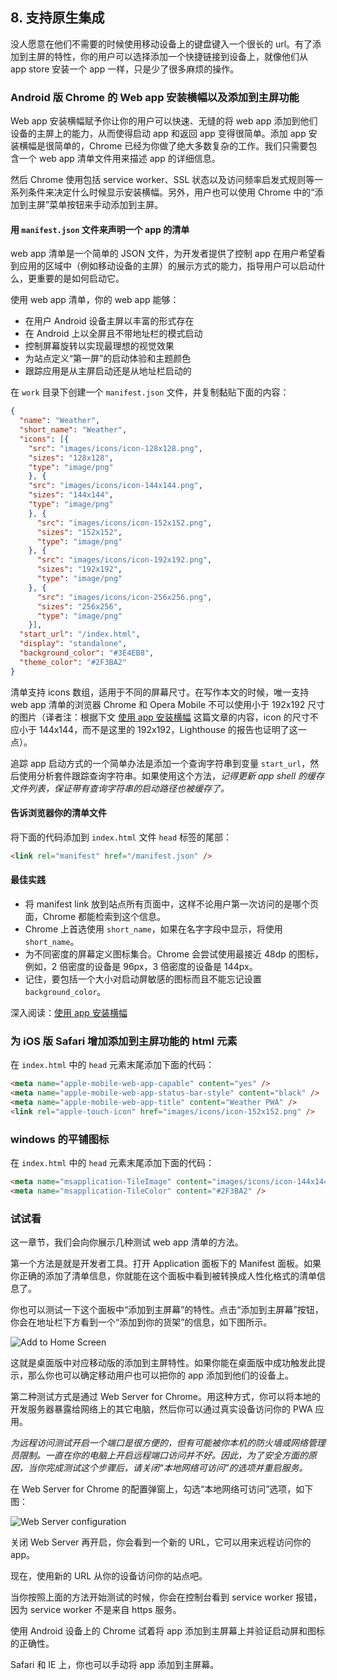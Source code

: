 ## 8. 支持原生集成

没人愿意在他们不需要的时候使用移动设备上的键盘键入一个很长的 url。有了添加到主屏的特性，你的用户可以选择添加一个快捷链接到设备上，就像他们从 app store 安装一个 app 一样，只是少了很多麻烦的操作。

### Android 版 Chrome 的 Web app 安装横幅以及添加到主屏功能

Web app 安装横幅赋予你让你的用户可以快速、无缝的将 web app 添加到他们设备的主屏上的能力，从而使得启动 app 和返回 app 变得很简单。添加 app 安装横幅是很简单的，Chrome 已经为你做了绝大多数复杂的工作。我们只需要包含一个 web app 清单文件用来描述 app 的详细信息。

然后 Chrome 使用包括 service worker、SSL 状态以及访问频率启发式规则等一系列条件来决定什么时候显示安装横幅。另外，用户也可以使用 Chrome 中的“添加到主屏”菜单按钮来手动添加到主屏。

#### 用 `manifest.json` 文件来声明一个 app 的清单

web app 清单是一个简单的 JSON 文件，为开发者提供了控制 app 在用户希望看到应用的区域中（例如移动设备的主屏）的展示方式的能力，指导用户可以启动什么，更重要的是如何启动它。

使用 web app 清单，你的 web app 能够：

- 在用户 Android 设备主屏以丰富的形式存在
- 在 Android 上以全屏且不带地址栏的模式启动
- 控制屏幕旋转以实现最理想的视觉效果
- 为站点定义“第一屏”的启动体验和主题颜色
- 跟踪应用是从主屏启动还是从地址栏启动的

在 `work` 目录下创建一个 `manifest.json` 文件，并复制黏贴下面的内容：

```json
{
  "name": "Weather",
  "short_name": "Weather",
  "icons": [{
    "src": "images/icons/icon-128x128.png",
    "sizes": "128x128",
    "type": "image/png"
    }, {
    "src": "images/icons/icon-144x144.png",
    "sizes": "144x144",
    "type": "image/png"
    }, {
      "src": "images/icons/icon-152x152.png",
      "sizes": "152x152",
      "type": "image/png"
    }, {
      "src": "images/icons/icon-192x192.png",
      "sizes": "192x192",
      "type": "image/png"
    }, {
      "src": "images/icons/icon-256x256.png",
      "sizes": "256x256",
      "type": "image/png"
    }],
  "start_url": "/index.html",
  "display": "standalone",
  "background_color": "#3E4EB8",
  "theme_color": "#2F3BA2"
}
```

清单支持 icons 数组，适用于不同的屏幕尺寸。在写作本文的时候，唯一支持 web app 清单的浏览器 Chrome 和 Opera Mobile 不可以使用小于 192x192 尺寸的图片（译者注：根据下文 [使用 app 安装横幅](https://developers.google.com/web/fundamentals/engage-and-retain/simplified-app-installs/) 这篇文章的内容，icon 的尺寸不应小于 144x144，而不是这里的 192x192，Lighthouse 的报告也证明了这一点）。

追踪 app 启动方式的一个简单办法是添加一个查询字符串到变量 `start_url`，然后使用分析套件跟踪查询字符串。如果使用这个方法，*记得更新 app shell 的缓存文件列表，保证带有查询字符串的启动路径也被缓存了。*

#### 告诉浏览器你的清单文件

将下面的代码添加到 `index.html` 文件 `head` 标签的尾部：

```html
<link rel="manifest" href="/manifest.json" />
```

#### 最佳实践

- 将 manifest link 放到站点所有页面中，这样不论用户第一次访问的是哪个页面，Chrome 都能检索到这个信息。
- Chrome 上首选使用 `short_name`，如果在名字字段中显示，将使用 `short_name`。
- 为不同密度的屏幕定义图标集合。Chrome 会尝试使用最接近 48dp 的图标，例如，2 倍密度的设备是 96px，3 倍密度的设备是 144px。
- 记住，要包括一个大小对启动屏敏感的图标而且不能忘记设置 `background_color`。

深入阅读：[使用 app 安装横幅](https://developers.google.com/web/fundamentals/engage-and-retain/simplified-app-installs/)

### 为 iOS 版 Safari 增加添加到主屏功能的 html 元素

在 `index.html` 中的 `head` 元素末尾添加下面的代码：

```html
<meta name="apple-mobile-web-app-capable" content="yes" />
<meta name="apple-mobile-web-app-status-bar-style" content="black" />
<meta name="apple-mobile-web-app-title" content="Weather PWA" />
<link rel="apple-touch-icon" href="images/icons/icon-152x152.png" />
```

### windows 的平铺图标

在 `index.html` 中的 `head` 元素末尾添加下面的代码：

```html
<meta name="msapplication-TileImage" content="images/icons/icon-144x144.png" />
<meta name="msapplication-TileColor" content="#2F3BA2" />
```

### 试试看

这一章节，我们会向你展示几种测试 web app 清单的方法。

第一个方法是就是开发者工具。打开 Application 面板下的 Manifest 面板。如果你正确的添加了清单信息，你就能在这个面板中看到被转换成人性化格式的清单信息了。

你也可以测试一下这个面板中“添加到主屏幕”的特性。点击“添加到主屏幕”按钮，你会在地址栏下方看到一个“添加到你的货架”的信息，如下图所示。

![Add to Home Screen](https://codelabs.developers.google.com/codelabs/your-first-pwapp/img/cbfdd0302b611ab0.png)

这就是桌面版中对应移动版的添加到主屏特性。如果你能在桌面版中成功触发此提示，那么你也可以确定移动用户也可以把你的 app 添加到他们的设备上。

第二种测试方式是通过 Web Server for Chrome。用这种方式，你可以将本地的开发服务器暴露给网络上的其它电脑，然后你可以通过真实设备访问你的 PWA 应用。

*为远程访问测试开启一个端口是很方便的，但有可能被你本机的防火墙或网络管理员限制。一直在你的电脑上开启远程端口访问并不好。因此，为了安全方面的原因，当你完成测试这个步骤后，请关闭“本地网络可访问”的选项并重启服务。*

在 Web Server for Chrome 的配置弹窗上，勾选“本地网络可访问”选项，如下图：

![Web Server configuration](https://codelabs.developers.google.com/codelabs/your-first-pwapp/img/81347b12f83e4291.png)

关闭 Web Server 再开启，你会看到一个新的 URL，它可以用来远程访问你的 app。

现在，使用新的 URL 从你的设备访问你的站点吧。

当你按照上面的方法开始测试的时候，你会在控制台看到 service worker 报错，因为 service worker 不是来自 https 服务。

使用 Android 设备上的 Chrome 试着将 app 添加到主屏幕上并验证启动屏和图标的正确性。

Safari 和 IE 上，你也可以手动将 app 添加到主屏幕。
